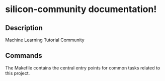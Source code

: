 # silicon-community documentation!

## Description

Machine Learning Tutorial Community

## Commands

The Makefile contains the central entry points for common tasks related to this project.

